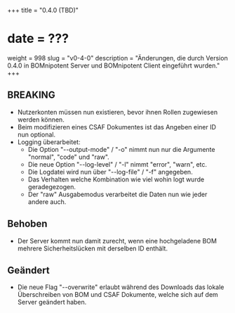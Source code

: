 +++
title = "0.4.0 (TBD)"
# date = ???
weight = 998
slug = "v0-4-0"
description = "Änderungen, die durch Version 0.4.0 in BOMnipotent Server und BOMnipotent Client eingeführt wurden."
+++

## BREAKING
- Nutzerkonten müssen nun existieren, bevor ihnen Rollen zugewiesen werden können.
- Beim modifizieren eines CSAF Dokumentes ist das Angeben einer ID nun optional.
- Logging überarbeitet:
  - Die Option "--output-mode" / "-o" nimmt nun nur die Argumente "normal", "code" und "raw".
  - Die neue Option "--log-level" / "-l" nimmt "error", "warn", etc.
  - Die Logdatei wird nun über "--log-file" / "-f" angegeben.
  - Das Verhalten welche Kombination wie viel wohin logt wurde geradegezogen.
  - Der "raw" Ausgabemodus verarbeitet die Daten nun wie jeder andere auch.

## Behoben
- Der Server kommt nun damit zurecht, wenn eine hochgeladene BOM mehrere Sicherheitslücken mit derselben ID enthält.

## Geändert
- Die neue Flag "--overwrite" erlaubt während des Downloads das lokale Überschreiben von BOM und CSAF Dokumente, welche sich auf dem Server geändert haben.
